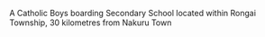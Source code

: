 A Catholic Boys boarding Secondary School located within Rongai Township, 30 kilometres from Nakuru Town
